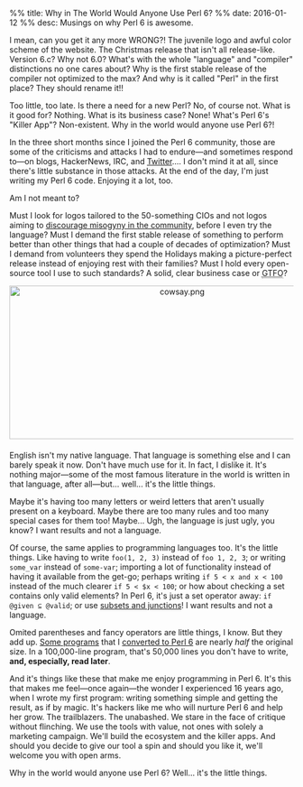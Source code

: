 %% title: Why in The World Would Anyone Use Perl 6?
%% date: 2016-01-12
%% desc: Musings on why Perl 6 is awesome.

I mean, can you get it any more WRONG?! The juvenile logo and awful color scheme of the website.
The Christmas release that isn't all release-like. Version 6.c? Why not 6.0?
What's with the whole "language" and "compiler" distinctions no one cares
about? Why is the first stable release of the compiler not optimized
to the max? And why is it called "Perl" in the first place? They should
rename it!!

Too little, too late. Is there a need for a new Perl? No, of course not.
What is it good for? Nothing. What is its business case? None! What's Perl 6's "Killer App"? Non-existent. Why in the world would anyone use Perl 6?!

In the three short months since I joined the Perl 6 community, those
are some of the criticisms and attacks I had to endure—and sometimes respond
to—on blogs, HackerNews, IRC, and [Twitter](https://twitter.com/zoffix).... I don't mind it at all, since there's little substance in those attacks. At the end of the day, I'm just
writing my Perl 6 code. Enjoying it a lot, too.

Am I not meant to?

Must I look for logos tailored to the 50-something CIOs and not logos
aiming to [discourage misogyny in the community](https://raw.githubusercontent.com/perl6/mu/master/misc/camelia.txt), before I even try the language? Must I
demand the first stable release of something to perform better than other
things that had a couple of decades of optimization? Must I demand from
volunteers they spend the Holidays making a picture-perfect release instead of
enjoying rest with their families? Must I hold every open-source tool I use to
such standards? A solid, clear business case or <abbr style="border-bottom: 1px dotted #888" title="Get The F*#k Out">GTFO</abbr>?

<img alt="cowsay.png" src="http://blogs.perl.org/users/zoffix_znet/cowsay.png" width="597" height="272" class="mt-image-center" style="text-align: center; display: block; margin: 0 auto 20px;" />

English isn't my native language. That language is something else and I can
barely speak it now. Don't have much use for it. In fact, I dislike it. It's
nothing major—some of the most famous literature in the world is written in that
language, after all—but... well... it's the little things.

Maybe it's having too many letters or weird letters that aren't usually
present on a keyboard. Maybe there are too many rules and too many special
cases for them too! Maybe... Ugh, the language is just ugly, you know? I want
results and not a language.

Of course, the same applies to programming languages too. It's the little
things. Like having to write `foo(1, 2, 3)` instead of `foo 1, 2, 3`; or writing
`some_var` instead of `some-var`; importing
a lot of functionality instead of having it available from the get-go;
perhaps writing `if 5 < x and x < 100` instead of the much clearer `if 5 < $x < 100`; or how
about checking a set contains only valid elements? In Perl 6, it's
just a set operator away: `if @given ⊆ @valid`; or use [subsets and junctions](https://github.com/zoffixznet/perl6-IO-MiddleMan/blob/347bfe653524b96595cfe80c5371317a269f47c8/lib/IO/MiddleMan.pm6#L3)!
I want results and not a language.

Omited parentheses and fancy operators are little things, I know. But they
add up. [Some programs](https://metacpan.org/source/ZOFFIX/Number-Denominal-2.001001/lib/Number/Denominal.pm) that I [converted to Perl 6](https://github.com/zoffixznet/perl6-Number-Denominate/blob/master/lib/Number/Denominate.pm6) are nearly *half* the original size. In a 100,000-line program, that's
50,000 lines you don't have to write, **and, especially, read later**.

And it's things like these that make me enjoy programming in Perl 6. It's this
that makes me feel—once again—the wonder I experienced 16 years ago, when I
wrote my first program: writing something simple and getting the result, as if by magic. It's
hackers like me who will nurture Perl 6 and help her grow. The trailblazers.
The unabashed. We stare in the face of critique without flinching. We use the
tools with value, not ones with solely a marketing campaign. We'll build
the ecosystem and the killer apps. And
should you decide to give our tool a spin and should you like it, we'll welcome you with open arms.

Why in the world would anyone use Perl 6? Well... it's the little things.
